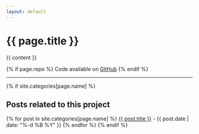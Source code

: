 ```yaml
---
layout: default
---
```


# {{ page.title }}

{{ content }}

{% if page.repo %}
Code available on [GitHub]({{page.repo}})
{% endif %}

---

{% if site.categories[page.name] %}
## Posts related to this project
{% for post in site.categories[page.name] %}
[{{ post.title }}]({{post.url}}) - 
{{ post.date | date: "%-d %B %Y" }}
{% endfor %}
{% endif %}
